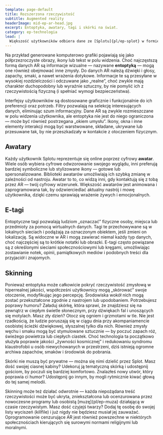 ```yaml
---
template: page-default
title: Rozszerzona rzeczywistość
subtitle: Augmented reality
headerImage: mid-ep-ar-head.jpg
excerpt: Entoptyka, awatary, tagi i skórki na świat.
category: ep-technologia
lead: |
  Większość użytkowników odbiera dane ze [Splotu]{pl/ep-splot} w formie **rzeczywistości rozszerzonej** (AR) — czyli informacji nakładanych na fizyczne zmysły. 
---
```

Na przykład generowane komputerowo grafiki pojawiają się jako półprzezroczyste obrazy, ikony lub tekst w polu widzenia. Choć najczęstszą formą danych AR są informacje wizualne — nazywane **entoptyką** — mogą one również obejmować inne zmysły. Do danych AR należą dźwięki i głosy, zapachy, smaki, a nawet wrażenia dotykowe. Informacje te są przesyłane w wysokiej rozdzielczości i odczuwane jako „realne”, choć zwykle mają charakter duchopodobny lub wyraźnie sztuczny, by nie pomylić ich z rzeczywistością fizyczną (i spełniać wymogi bezpieczeństwa).

Interfejsy użytkowników są dostosowane graficznie i funkcjonalnie do ich preferencji oraz potrzeb. Filtry pozwalają na selekcję interesujących danych, eliminując szum informacyjny. Dane AR są zwykle rozmieszczane w polu widzenia użytkownika, ale entoptyka nie jest do niego ograniczona — może być również postrzegana „okiem umysłu”. Ikony, okna i inne elementy interakcji mogą być warstwowane, składane, ukrywane lub przesuwane tak, by nie przeszkadzały w kontakcie z otoczeniem fizycznym.

## Awatary
Każdy użytkownik Splotu reprezentuje się online poprzez cyfrowy **awatar**. Wiele osób wybiera cyfrowe odwzorowanie swojego wyglądu, inni preferują bardziej symboliczne lub stylizowane ikony — gotowe lub spersonalizowane. Biblioteki awatarów umożliwiają ich szybką zmianę w zależności od nastroju. Awatar to to, co widzą inni, gdy kontaktują się z tobą przez AR — twój cyfrowy wizerunek. Większość awatarów jest animowana i zaprogramowana tak, by odzwierciedlać aktualny nastrój i mowę użytkownika, dzięki czemu sprawiają wrażenie żywych i emocjonalnych.

## E-tagi
Entoptyczne tagi pozwalają ludziom „oznaczać” fizyczne osoby, miejsca lub przedmioty za pomocą wirtualnych danych. Tagi te przechowywane są w lokalnych sieciach i podążają za oznaczonym obiektem, jeśli zmieni on lokalizację. Są widoczne w AR i mogą zawierać niemal każdy typ danych, choć najczęściej są to krótkie notatki lub obrazki. E-tagi często powiązane są z określonymi sieciami społecznościowymi lub kręgami, umożliwiając zostawianie notek, opinii, pamiątkowych mediów i podobnych treści dla przyjaciół i znajomych.

## Skinning
Ponieważ entoptyka może całkowicie pokryć rzeczywistość zmysłową w hiperrealnej jakości, współcześni użytkownicy mogą „skórować” swoje otoczenie, modyfikując jego percepcję. Środowiska wokół nich mogą zostać przekształcone zgodnie z nastrojem lub upodobaniem. Potrzebujesz poprawy humoru? Załaduj skórkę, która sprawi, że znajdziesz się na zewnątrz w ciepłym świetle słonecznym, przy dźwiękach fal i unoszących się motylach. Masz zły dzień? Otocz się ogniem i grzmotami w tle. Nie jest rzadkością, że ludzie poruszają się w ciągu dnia przy akompaniamencie osobistej ścieżki dźwiękowej, słyszalnej tylko dla nich. Również zmysły węchu i smaku mogą być stymulowane sztucznie — by poczuć zapach róż, świeżego powietrza lub ciepłych ciastek. Choć technologia ta początkowo służyła poprawie jakości „żywności kosmicznej” i redukowaniu syndromu klaustrofobii u osób niewychowanych w przestrzeni, dziś istnieją ogromne archiwa zapachów, smaków i środowisk do pobrania.

Skórki nie muszą być prywatne — można się nimi dzielić przez Splot. Masz dość swojej ciasnej kabiny? Udekoruj ją tematyczną skórką i udostępnij gościom, by poczuli się bardziej komfortowo. Znalazłeś nowy utwór, który poprawia ci humor? Udostępnij go innym, by mogli rytmicznie kiwać głową do tej samej melodii.

Skinning może też działać odwrotnie — każda niepożądana treść rzeczywistości może być ukryta, zniekształcona lub ocenzurowana przez nowoczesne programy lub osobistą [muzę]{pl/ep-muza} działającą w czasie rzeczywistym. Masz dość czyjejś twarzy? Dodaj tę osobę do swojej listy wyciszeń (killfile) i już nigdy nie będziesz musiał jej zauważać. Oprogramowanie cenzurujące AR jest również powszechne w niektórych społecznościach kierujących się surowymi normami religijnymi lub moralnymi.

